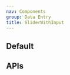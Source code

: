 ```yaml
---
nav: Components
group: Data Entry
title: SliderWithInput
---
```


## Default

<code src="./demos/index.tsx" center></code>

## APIs

<API></API>
